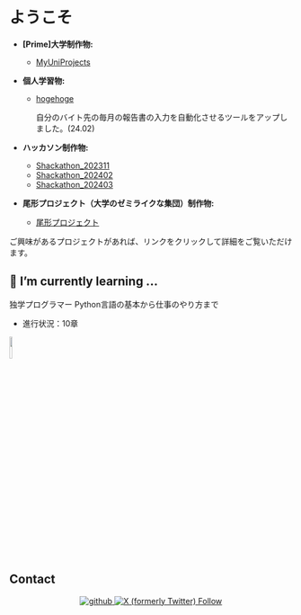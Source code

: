 # ようこそ

- **[Prime]大学制作物:**
  - [MyUniProjects](https://github.com/Kou-python/MyUniProjects)

- **個人学習物:**
  - [hogehoge](https://github.com/Kou-python/hogehoge)
    <p>自分のバイト先の毎月の報告書の入力を自動化させるツールをアップしました。(24.02)</p>

- **ハッカソン制作物:**
  - [Shackathon_202311](https://github.com/Kou-python/202311_hackathon)
  - [Shackathon_202402](https://github.com/Kou-python/Supporters_Hackathon2024.02.03)
  - [Shackathon_202403](https://github.com/Kou-python/Shackathon_202403)

- **尾形プロジェクト（大学のゼミライクな集団）制作物:**
  - [尾形プロジェクト](https://github.com/orgs/ogatapro/repositories)

ご興味があるプロジェクトがあれば、リンクをクリックして詳細をご覧いただけます。


## 🌱 I’m currently learning ...
独学プログラマー Python言語の基本から仕事のやり方まで
 - 進行状況：10章
<a href="https://amzn.to/45SQKD8">
<img width="10%" src="https://m.media-amazon.com/images/I/71ZpZY+xd5S.jpg" >
<a/>

## Contact
<div align="center">
<a href="https://github.com/Kou-python" target="_blank">
<img src=https://img.shields.io/badge/github-%2324292e.svg?&style=for-the-badge&logo=github&logoColor=white alt=github style="margin-bottom: 5px;" />
</a>
<a href="https://twitter.com/user69675956" target="_blank">
<img alt="X (formerly Twitter) Follow" src="https://img.shields.io/twitter/follow/:user" style="margin-bottom: 5px;" />
</a>  
</div>  
